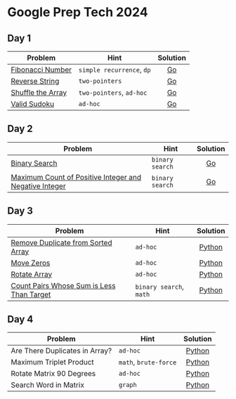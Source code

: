 # Google Prep Tech 2024

## Day 1

|Problem|Hint|Solution|
|-|-|:-:|
|[Fibonacci Number](https://leetcode.com/problems/fibonacci-number/)| `simple recurrence`, `dp` | [Go](https://github.com/jefersonf/google-prep-tech-2024/blob/main/coding-assessment/day-1/fibonacci-number.go)|
|[Reverse String](https://leetcode.com/problems/reverse-string/) | `two-pointers` | [Go](https://github.com/jefersonf/google-prep-tech-2024/blob/main/coding-assessment/day-1/reverse-string.go)|
|[Shuffle the Array](https://leetcode.com/problems/shuffle-the-array/) | `two-pointers`, `ad-hoc` | [Go](https://github.com/jefersonf/google-prep-tech-2024/blob/main/coding-assessment/day-1/shuffle-the-array.go) |
|[Valid Sudoku](https://leetcode.com/problems/valid-sudoku/) | `ad-hoc` | [Go](https://github.com/jefersonf/google-prep-tech-2024/blob/main/coding-assessment/day-1/valid-sudoku.go)|

## Day 2

|Problem|Hint|Solution|
|-|-|:-:|
|[Binary Search](https://leetcode.com/problems/binary-search/)| `binary search` | [Go](https://github.com/jefersonf/google-prep-tech-2024/blob/main/coding-assessment/day-2/binary-search.go)|
|[Maximum Count of Positive Integer and Negative Integer](https://leetcode.com/problems/maximum-count-of-positive-integer-and-negative-integer/) | `binary search` | [Go](https://github.com/jefersonf/google-prep-tech-2024/blob/main/coding-assessment/day-2/maximum-count-of-positive-integer-and-negative-integer.go)|


## Day 3

|Problem|Hint|Solution|
|-|-|:-:|
|[Remove Duplicate from Sorted Array](https://leetcode.com/problems/remove-duplicates-from-sorted-array/)| `ad-hoc` | [Python](https://github.com/jefersonf/google-prep-tech-2024/blob/main/coding-assessment/day-3/remove_duplicates_from_sorted_array.py)|
|[Move Zeros](https://leetcode.com/problems/move-zeroes/) | `ad-hoc` | [Python](https://github.com/jefersonf/google-prep-tech-2024/blob/main/coding-assessment/day-3/move_zeros.py)|
|[Rotate Array](https://leetcode.com/problems/rotate-array/) | `ad-hoc` | [Python](https://github.com/jefersonf/google-prep-tech-2024/blob/main/coding-assessment/day-3/rotate_array.py)|
|[Count Pairs Whose Sum is Less Than Target](https://leetcode.com/problems/count-pairs-whose-sum-is-less-than-target/) | `binary search`, `math` | [Python](https://github.com/jefersonf/google-prep-tech-2024/blob/main/coding-assessment/day-3/count_pairs_whose_sum_is_less_than_target.py)|

## Day 4

|Problem|Hint|Solution|
|-|-|:-:|
|Are There Duplicates in Array?| `ad-hoc` | [Python](https://github.com/jefersonf/google-prep-tech-2024/blob/main/coding-assessment/day-4/duplicate_values_check.py)|
|Maximum Triplet Product | `math`, `brute-force` | [Python](https://github.com/jefersonf/google-prep-tech-2024/blob/main/coding-assessment/day-4/max_array_triplet_product.py)|
|Rotate Matrix 90 Degrees | `ad-hoc` | [Python](https://github.com/jefersonf/google-prep-tech-2024/blob/main/coding-assessment/day-4/rotate_matrix_90_deg.py)|
|Search Word in Matrix | `graph` | [Python](https://github.com/jefersonf/google-prep-tech-2024/blob/main/coding-assessment/day-4/word_in_matrix.py)|